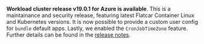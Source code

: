 **Workload cluster release v19.0.1 for Azure is available**. This is a maintainance and security release, featuring latest Flatcar Container Linux and Kubernetes versions. It is now possible to provide a custom user config for `bundle` default apps. Lastly, we enabled the `CronJobTimeZone` feature. Further details can be found in the [release notes](https://docs.giantswarm.io/changes/workload-cluster-releases-azure/releases/azure-v19.0.1/).

